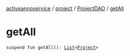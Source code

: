 [activeannoservice](../../index.md) / [project](../index.md) / [ProjectDAO](index.md) / [getAll](./get-all.md)

# getAll

`suspend fun getAll(): `[`List`](https://kotlinlang.org/api/latest/jvm/stdlib/kotlin.collections/-list/index.html)`<`[`Project`](../-project/index.md)`>`